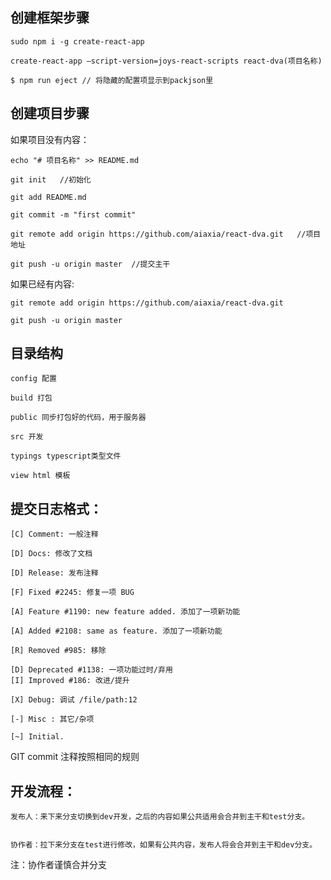 
## 创建框架步骤
    sudo npm i -g create-react-app
 
    create-react-app —script-version=joys-react-scripts react-dva(项目名称)
    
    $ npm run eject // 将隐藏的配置项显示到packjson里

## 创建项目步骤
如果项目没有内容：


    echo "# 项目名称" >> README.md

    git init   //初始化

    git add README.md

    git commit -m "first commit"

    git remote add origin https://github.com/aiaxia/react-dva.git   //项目地址

    git push -u origin master  //提交主干

    

如果已经有内容:


    git remote add origin https://github.com/aiaxia/react-dva.git

    git push -u origin master

## 目录结构

    config 配置

    build 打包

    public 同步打包好的代码，用于服务器

    src 开发

    typings typescript类型文件

    view html 模板

## 提交日志格式：

    [C] Comment: 一般注释

    [D] Docs: 修改了文档

    [D] Release: 发布注释

    [F] Fixed #2245: 修复一项 BUG

    [A] Feature #1190: new feature added. 添加了一项新功能

    [A] Added #2108: same as feature. 添加了一项新功能

    [R] Removed #985: 移除

    [D] Deprecated #1138: 一项功能过时/弃用
    [I] Improved #186: 改进/提升

    [X] Debug: 调试 /file/path:12

    [-] Misc : 其它/杂项

    [~] Initial.

GIT commit 注释按照相同的规则



## 开发流程：
    发布人：来下来分支切换到dev开发，之后的内容如果公共适用会合并到主干和test分支。


    协作者：拉下来分支在test进行修改，如果有公共内容，发布人将会合并到主干和dev分支。


注：协作者谨慎合并分支
